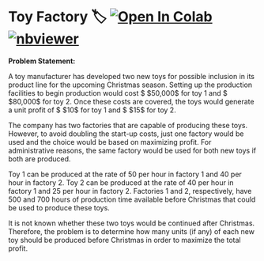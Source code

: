 # Toy Factory 🏷️ <a href="https://colab.research.google.com/github/Pegah-Ardehkhani/Optimization-Problems-and-Solutions/blob/main/18.%20Toy%20Factory/Toy%20Factory.ipynb" target="_parent\"><img src="https://colab.research.google.com/assets/colab-badge.svg" alt="Open In Colab"/></a> [![nbviewer](https://img.shields.io/badge/render-nbviewer-orange.svg)](https://nbviewer.org/github/Pegah-Ardehkhani/Optimization-Problems-and-Solutions/blob/main/18.%20Toy%20Factory/Toy%20Factory.ipynb)

**Problem Statement:**

A toy manufacturer has developed two new toys for possible inclusion in its product line for the upcoming Christmas season. Setting up the production facilities to begin production would cost $ \$50,000$ for toy $1$ and $ \$80,000$ for toy $2$. Once these costs are covered, the toys would generate a unit profit of $ \$10$ for toy $1$ and $ \$15$ for toy $2$.

The company has two factories that are capable of producing these toys. However, to avoid doubling the start-up costs, just one factory would be used and the choice would be based on maximizing profit. For administrative reasons, the same factory would be used for both new toys if both are produced.

Toy $1$ can be produced at the rate of $50$ per hour in factory $1$ and $40$ per hour in factory $2$. Toy $2$ can be produced at the rate of $40$ per hour in factory $1$ and $25$ per hour in factory $2$. Factories $1$ and $2$, respectively, have $500$ and $700$ hours of production time available before Christmas that could be used to produce these toys.

It is not known whether these two toys would be continued after Christmas. Therefore, the problem is to determine how many units (if any) of each new toy should be produced before Christmas in order to maximize the total profit.
